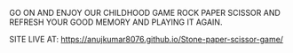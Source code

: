 GO ON AND ENJOY OUR CHILDHOOD GAME ROCK PAPER SCISSOR AND REFRESH YOUR GOOD MEMORY AND PLAYING IT AGAIN.

SITE LIVE AT: https://anujkumar8076.github.io/Stone-paper-scissor-game/
